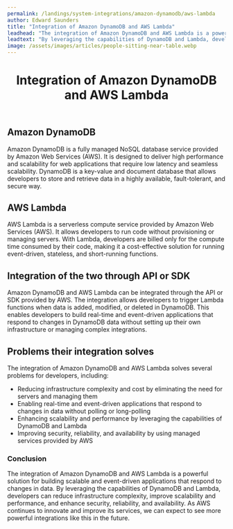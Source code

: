 ```yaml
---
permalink: /landings/system-integrations/amazon-dynamodb/aws-lambda
author: Edward Saunders
title: "Integration of Amazon DynamoDB and AWS Lambda"
leadhead: "The integration of Amazon DynamoDB and AWS Lambda is a powerful solution for building scalable and event-driven applications that respond to changes in data"
leadtext: "By leveraging the capabilities of DynamoDB and Lambda, developers can reduce infrastructure complexity, improve scalability and performance, and enhance security, reliability, and availability. As AWS continues to innovate and improve its services, we can expect to see more powerful integrations like this in the future."
image: /assets/images/articles/people-sitting-near-table.webp
---
```

<div class="arttext">  <header>
    <h1>Integration of Amazon DynamoDB and AWS Lambda</h1>
  </header>

  <section>
    <h2>Amazon DynamoDB</h2>
    <p>Amazon DynamoDB is a fully managed NoSQL database service provided by Amazon Web Services (AWS). It is designed to deliver high performance and scalability for web applications that require low latency and seamless scalability. DynamoDB is a key-value and document database that allows developers to store and retrieve data in a highly available, fault-tolerant, and secure way.</p>
  </section>

  <section>
    <h2>AWS Lambda</h2>
    <p>AWS Lambda is a serverless compute service provided by Amazon Web Services (AWS). It allows developers to run code without provisioning or managing servers. With Lambda, developers are billed only for the compute time consumed by their code, making it a cost-effective solution for running event-driven, stateless, and short-running functions.</p>
  </section>

  <section>
    <h2>Integration of the two through API or SDK</h2>
    <p>Amazon DynamoDB and AWS Lambda can be integrated through the API or SDK provided by AWS. The integration allows developers to trigger Lambda functions when data is added, modified, or deleted in DynamoDB. This enables developers to build real-time and event-driven applications that respond to changes in DynamoDB data without setting up their own infrastructure or managing complex integrations.</p> 
  </section>

  <section>
    <h2>Problems their integration solves</h2>
    <p>The integration of Amazon DynamoDB and AWS Lambda solves several problems for developers, including:</p>
    <ul>
      <li>Reducing infrastructure complexity and cost by eliminating the need for servers and managing them</li>
      <li>Enabling real-time and event-driven applications that respond to changes in data without polling or long-polling</li>
      <li>Enhancing scalability and performance by leveraging the capabilities of DynamoDB and Lambda</li>
      <li>Improving security, reliability, and availability by using managed services provided by AWS</li>
    </ul>
  </section>

  <footer>
    <h3>Conclusion</h3>
    <p>The integration of Amazon DynamoDB and AWS Lambda is a powerful solution for building scalable and event-driven applications that respond to changes in data. By leveraging the capabilities of DynamoDB and Lambda, developers can reduce infrastructure complexity, improve scalability and performance, and enhance security, reliability, and availability. As AWS continues to innovate and improve its services, we can expect to see more powerful integrations like this in the future.</p>
  </footer>
</div>